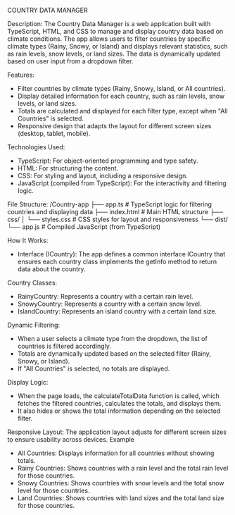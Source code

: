 COUNTRY DATA MANAGER

Description:
The Country Data Manager is a web application built with TypeScript, HTML, and CSS to manage and display country data based on climate conditions. The app allows users to filter countries by specific climate types (Rainy, Snowy, or Island) and displays relevant statistics, such as rain levels, snow levels, or land sizes. The data is dynamically updated based on user input from a dropdown filter.

Features:
* Filter countries by climate types (Rainy, Snowy, Island, or All countries).
* Display detailed information for each country, such as rain levels, snow levels, or land sizes.
* Totals are calculated and displayed for each filter type, except when "All Countries" is selected.
* Responsive design that adapts the layout for different screen sizes (desktop, tablet, mobile).

Technologies Used:
* TypeScript: For object-oriented programming and type safety.
* HTML: For structuring the content.
* CSS: For styling and layout, including a responsive design.
* JavaScript (compiled from TypeScript): For the interactivity and filtering logic.

File Structure:
/Country-app
├── app.ts               # TypeScript logic for filtering countries and displaying data
├── index.html           # Main HTML structure
├── css/
│   └── styles.css       # CSS styles for layout and responsiveness
└── dist/
    └── app.js           # Compiled JavaScript (from TypeScript)

How It Works:
* Interface (ICountry): The app defines a common interface ICountry that ensures each country class implements the getInfo method to return data about the country.

Country Classes:
* RainyCountry: Represents a country with a certain rain level.
* SnowyCountry: Represents a country with a certain snow level.
* IslandCountry: Represents an island country with a certain land size.

Dynamic Filtering:
* When a user selects a climate type from the dropdown, the list of countries is filtered accordingly.
* Totals are dynamically updated based on the selected filter (Rainy, Snowy, or Island).
* If "All Countries" is selected, no totals are displayed.

Display Logic:
* When the page loads, the calculateTotalData function is called, which fetches the filtered countries, calculates the totals, and displays them.
* It also hides or shows the total information depending on the selected filter.

Responsive Layout:
The application layout adjusts for different screen sizes to ensure usability across devices.
Example
* All Countries: Displays information for all countries without showing totals.
* Rainy Countries: Shows countries with a rain level and the total rain level for those countries.
* Snowy Countries: Shows countries with snow levels and the total snow level for those countries.
* Land Countries: Shows countries with land sizes and the total land size for those countries.